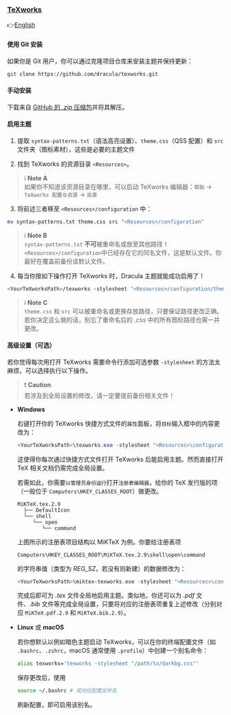### [TeXworks](https://tug.org/texworks/)

👉[English](https://github.com/dracula/texworks/INSTALL.md)

#### 使用 Git 安装

如果你是 Git 用户，你可以通过克隆项目仓库来安装主题并保持更新：

```bash
git clone https://github.com/dracula/texworks.git
```

#### 手动安装

下载来自 [GitHub 的 _.zip_ 压缩包](https://github.com/dracula/texworks/archive/main.zip)并将其解压。

#### 启用主题

1. 提取 `syntax-patterns.txt`（语法高亮设置）、`theme.css`（QSS 配置）和 `src` 文件夹（图标素材），这些是必要的主题文件

2. 找到 TeXworks 的资源目录 `<Resources>`。

> ℹ️ **Note A**  
> 如果你不知道该资源目录在哪里，可以启动 TeXworks 编辑器：`帮助` -> `TeXworks 配置与资源` -> `资源`

3. 将前述三者移至 `<Resources>/configuration` 中：

```bash
mv syntax-patterns.txt theme.css src "<Resources>/configuration"
```

> ℹ️ **Note B**  
> `syntax-patterns.txt` **不可**被重命名或放至其他路径！`<Resources>/configuration`中已经存在它的同名文件，这是默认文件。你最好在覆盖前备份该默认文件。

4. 每当你按如下操作打开 TeXworks 时，Dracula 主题就能成功启用了！

```bash
<YourTeXworksPath>/texworks -stylesheet "<Resources>/configuration/theme.css"
```

> ℹ️ **Note C**  
> `theme.css` 和 `src` 可以被重命名或更换存放路径，只要保证路径更改正确。若你决定这么做的话，别忘了重命名后的 _.css_ 中的所有图标路径也需一并更改。

#### 高级设置（可选）

若你觉得每次用打开 TeXworks 需要命令行添加可选参数 `-stylesheet` 的方法太麻烦，可以选择执行以下操作。

> ❗ **Caution**  
> 若涉及到全局设置的修改，请一定要提前备份相关文件！

- **Windows**

  右键打开你的 TeXworks 快捷方式文件的`属性`面板，将`目标`输入框中的内容更改为：

  ```powershell
  <YourTeXworksPath>\texworks.exe -stylesheet "<Resources>\configuration\theme.css"
  ```

  这使得你每次通过快捷方式文件打开 TeXworks 后能启用主题。然而直接打开 TeX 相关文档仍需完成全局设置。

  若需如此，你需要`以管理员身份运行`打开`注册表编辑器`，给你的 TeX 发行版的项（一般位于 `Computers\HKEY_CLASSES_ROOT`）做更改。

  ```
  MiKTeX.tex.2.9
    ├── DefaultIcon
    └── shell
       └── open
          └── command
  ```

  上图所示的注册表项目结构以 MiKTeX 为例。你要给注册表项

  ```
  Computers\HKEY_CLASSES_ROOT\MiKTeX.tex.2.9\shell\open\command
  ```

  的字符串值（类型为 _REG_SZ_，若没有则新建）的数据修改为：

  ```powershell
  <YourTeXworksPath>\miktex-texworks.exe -stylesheet "<Resources>\configuration\theme.css" "%1"
  ```

  完成后即可为 _.tex_ 文件全局地启用主题。类似地，你还可以为 _.pdf_ 文件、_.bib_ 文件等完成全局设置，只要将对应的注册表项重复上述修改（分别对应 `MiKTeX.pdf.2.9` 和 `MiKTeX.bib.2.9`）。

- **Linux** 或 **macOS**

  若你想默认以例如暗色主题启动 TeXworks，可以在你的终端配置文件（如 `.bashrc`、`.zshrc`，macOS 通常使用 `.profile`）中创建一个别名命令：

  ```bash
  alias texworks='texworks -stylesheet "/path/to/darkbg.css"'
  ```

  保存更改后，使用

  ```bash
  source ~/.bashrc # 或对应配置文件名
  ```

  刷新配置，即可启用该别名。
